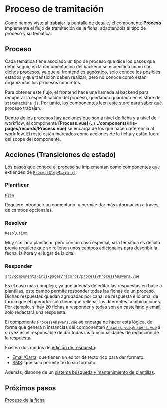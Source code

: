 # Proceso de tramitación

Como hemos visto al trabajar la [pantalla de detalle](./records-detail.md), el componente **[Proceso](../../components/iris-pages/records/Process.vue)** implementa el flujo de tramitación de la ficha, adaptandola al tipo de proceso y su temática.

## Proceso

Cada temática tiene asociado un tipo de proceso que dice los pasos que debe seguir, en la documentación del backend se especifica como son dichos procesos, ya que el frontend es agnóstico, solo conoce los posibles estados y qué transición deben realizar, pero no conoce como están organizados los procesos concretos.

Para obtener este flujo, el frontend hace una llamada al backend para recuperar la especificación del proceso, quedando guardado en el store de [`stateMachine.js`](../../src/store/stateMachine.js). Por tanto, los componentes leen este store para saber qué proceso trabajan.

Dentro de los procesos hay acciones que son a nivel de ficha y a nivel de workflow, el componente **[Process.vue] (../../components/iris-pages/records/Process.vue)** se encarga de los que hacen referencia al workflow. El resto están marcados como acciones de la ficha y están fuera del scope del componente.

## Acciones (Transiciones de estado)

Los pasos que conoce el proceso se implementan como componentes que extienden de [`ProcessStepMixin.js`](../../src/components/iris-pages/records/process/ProcessStepMixin.js):

### Planificar

[`Plan`](../../src/components/iris-pages/records/process/Plan.vue)

Requiere introducir un comentario, y permite dar más información a través de campos opcionales.

### Resolver

[`Resolution`](../../src/components/iris-pages/records/process/Resolution.vue)

Muy similar a planificar, pero con un caso especial, si la temática es de cita previa requiere que se rellenen unos campos adicionales para describir la fecha, la hora y el lugar de la cita.

### Responder

[`src/components/iris-pages/records/process/ProcessAnswers.vue`](../../src/components/iris-pages/records/process/ProcessAnswers.vue)

Es el caso más complejo, ya que además de editar las respuestas en base a plantillas, este campo permite responder todas las fichas de un proceso. Dichas respuestas quedan agrupadas por canal de respuesta e idioma, de forma que el operador solo tiene que rellenar las diferentes combinaciones. Por ejemplo, si hay 20 fichas a responder y todas son en castellano y email, solo redactará una respuesta.

El componente `ProcessAnswers.vue` se encarga de hacer esta lógica, de forma que genera n instancias del componenten [`Answers.vue`](../../src/components/iris-pages/records/process/ProcessAnswer.vue).[`Answers.vue`](../../src/components/iris-pages/records/process/ProcessAnswer.vue) a su vez es el responsable de dar todas las funcionalidades de redacción de la respuesta.

Existen dos modos de [edición de respuesta](../../src/components/iris-pages/records/process/AnswerTextEditor.vue):

- [Email/Carta](../../src/components/form-generator/fieldWysiwyg.vue): que tienen un editor de texto rico para dar formato.
- [SMS](../../src/components/iris-pages/records/process/SmsEditor.vue): que solo permite texto sin formato.

Además, dispone de un [sistema búsqueda y mantenimiento de plantillas](../../src/components/iris-pages/templates/AnswerMaster.vue).

## Próximos pasos

[Proceso de la ficha](./reports.md)